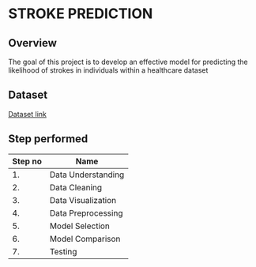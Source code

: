 # STROKE PREDICTION

## Overview
The goal of this project is to develop an effective model for predicting the likelihood of strokes in individuals within a healthcare dataset
## Dataset
[Dataset link](https://www.kaggle.com/datasets/fedesoriano/stroke-prediction-dataset)
 ## Step performed 
 |Step no|Name|
 |-|-|
|1.| Data Understanding |
|2.| Data Cleaning|
|3.| Data Visualization|
|4.| Data Preprocessing |
|5.| Model Selection|
|6.| Model Comparison|
|7.| Testing|



